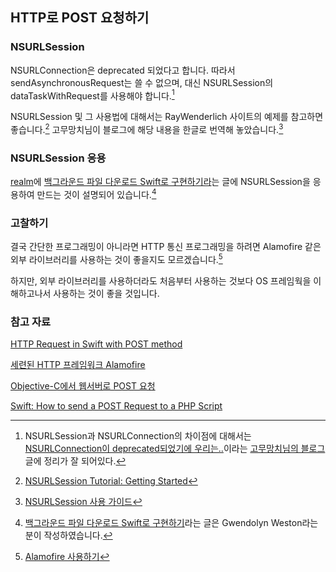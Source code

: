 ## HTTP로 POST 요청하기

### NSURLSession

NSURLConnection은 deprecated 되었다고 합니다. 따라서 sendAsynchronousRequest는 쓸 수 없으며, 대신 NSURLSession의 dataTaskWithRequest를 사용해야 합니다.[^rhammer]

NSURLSession 및 그 사용법에 대해서는 RayWenderlich 사이트의 예제를 참고하면 좋습니다.[^RayWenderlich] 고무망치님이 블로그에 해당 내용을 한글로 번역해 놓았습니다.[^NSURLSession_rhammer]

### NSURLSession 응용

[realm](https://realm.io/kr/)에 [백그라운드 파일 다운로드 Swift로 구현하기라](https://realm.io/kr/news/gwendolyn-weston-ios-background-networking/)는 글에 NSURLSession을 응용하여 만드는 것이 설명되어 있습니다.[^realm]

### 고찰하기

결국 간단한 프로그래밍이 아니라면 HTTP 통신 프로그래밍을 하려면 Alamofire 같은 외부 라이브러리를 사용하는 것이 좋을지도 모르겠습니다.[^Alamofire]

하지만, 외부 라이브러리를 사용하더라도 처음부터 사용하는 것보다 OS 프레임웍을 이해하고나서 사용하는 것이 좋을 것입니다.

### 참고 자료

[HTTP Request in Swift with POST method](http://stackoverflow.com/questions/26364914/http-request-in-swift-with-post-method)

[세련된 HTTP 프레임워크 Alamofire](http://outofbedlam.github.io/swift/2016/02/04/Alamofire/)

[^Alamofire]: [Alamofire 사용하기](http://rhammer.tistory.com/115)

[Objective-C에서 웹서버로 POST 요청](http://soooprmx.com/wp/archives/4909)

[Swift: How to send a POST Request to a PHP Script](http://www.ios-blog.co.uk/tutorials/swift/swift-how-to-send-a-post-request-to-a-php-script/)

[^rhammer]: NSURLSession과 NSURLConnection의 차이점에 대해서는 [NSURLConnection이 deprecated되었기에 우리는..](http://rhammer.tistory.com/100)이라는 [고무망치님의 블로그](http://rhammer.tistory.com) 글에 정리가 잘 되어있다.

[^RayWenderlich]: [NSURLSession Tutorial: Getting Started](https://www.raywenderlich.com/110458/nsurlsession-tutorial-getting-started)

[^NSURLSession_rhammer]: [NSURLSession 사용 가이드](http://rhammer.tistory.com/113)

[^realm]: [백그라운드 파일 다운로드 Swift로 구현하기](https://realm.io/kr/news/gwendolyn-weston-ios-background-networking/)라는 글은 Gwendolyn Weston라는 분이 작성하였습니다.
